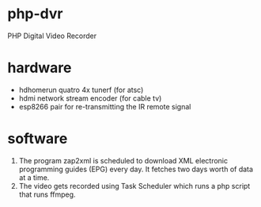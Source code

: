 # php-dvr
PHP Digital Video Recorder

# hardware
* hdhomerun quatro 4x tunerf (for atsc)
* hdmi network stream encoder (for cable tv)
* esp8266 pair for re-transmitting the IR remote signal

# software
1. The program zap2xml is scheduled to download XML electronic programming guides (EPG) every day.  It fetches two days worth of data at a time.
2. The video gets recorded using Task Scheduler which runs a php script that runs ffmpeg.
